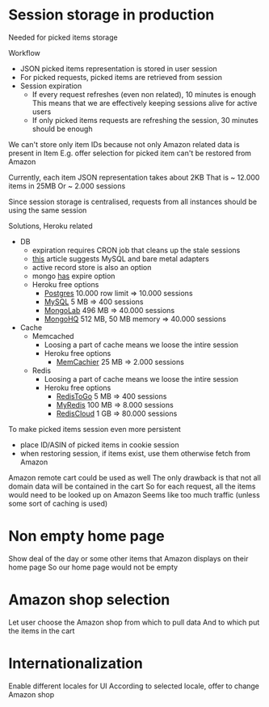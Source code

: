 # Session storage in production

Needed for picked items storage

Workflow

* JSON picked items representation is stored in user session
* For picked requests, picked items are retrieved from session
* Session expiration
    * If every request refreshes (even non related), 10 minutes is enough
      This means that we are effectively keeping sessions alive for active users
    * If only picked items requests are refreshing the session, 30 minutes should be enough

We can't store only item IDs because not only Amazon related data is present in Item
E.g. offer selection for picked item can't be restored from Amazon

Currently, each item JSON representation takes about 2KB
That is ~ 12.000 items in 25MB
Or ~ 2.000 sessions

Since session storage is centralised, requests from all instances should be using the same session

Solutions, Heroku related

* DB
    * expiration requires CRON job that cleans up the stale sessions
    * [this](http://errtheblog.com/posts/22-sessions-n-such) article suggests MySQL and bare metal adapters
    * active record store is also an option
    * mongo [has](http://docs.mongodb.org/manual/tutorial/expire-data/) expire option
    * Heroku free options
        * [Postgres](https://addons.heroku.com/heroku-postgresql) 10.000 row limit => 10.000 sessions
        * [MySQL](https://addons.heroku.com/cleardb) 5 MB => 400 sessions
        * [MongoLab](https://addons.heroku.com/mongolab) 496 MB => 40.000 sessions
        * [MongoHQ](https://addons.heroku.com/mongohq) 512 MB, 50 MB memory => 40.000 sessions
* Cache
    * Memcached
        * Loosing a part of cache means we loose the intire session
        * Heroku free options
            * [MemCachier](https://addons.heroku.com/memcachier) 25 MB => 2.000 sessions
    * Redis
        * Loosing a part of cache means we loose the intire session
        * Heroku free options
            * [RedisToGo](https://addons.heroku.com/redistogo) 5 MB => 400 sessions
            * [MyRedis](https://addons.heroku.com/myredis) 100 MB => 8.000 sessions
            * [RedisCloud](https://addons.heroku.com/rediscloud) 1 GB => 80.000 sessions

To make picked items session even more persistent

* place ID/ASIN of picked items in cookie session
* when restoring session, if items exist, use them otherwise fetch from Amazon

Amazon remote cart could be used as well
The only drawback is that not all domain data will be contained in the cart
So for each request, all the items would need to be looked up on Amazon
Seems like too much traffic (unless some sort of caching is used)

# Non empty home page

Show deal of the day or some other items that Amazon displays on their home page
So our home page would not be empty

# Amazon shop selection

Let user choose the Amazon shop from which to pull data
And to which put the items in the cart

# Internationalization

Enable different locales for UI
According to selected locale, offer to change Amazon shop